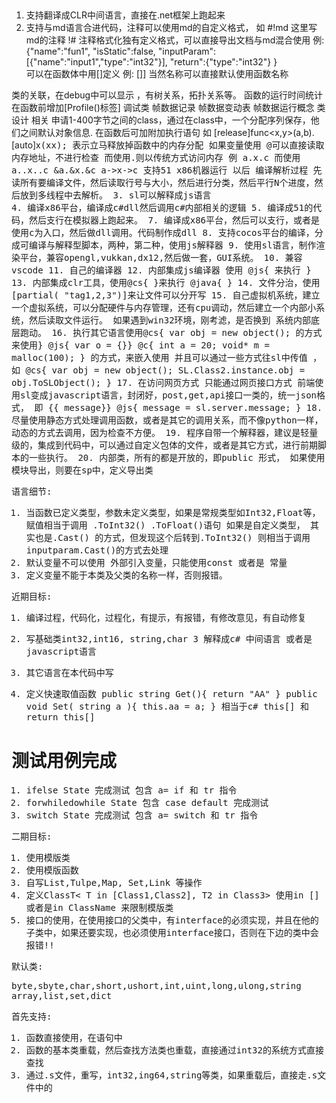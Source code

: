 

##

1. 支持翻译成CLR中间语言，直接在.net框架上跑起来
2. 支持与md语言合进代码，注释可以使用md的自定义格式，
    如   #!md 这里写md的注释 !#   注释格式化独有定义格式，可以直接导出文档与md混合使用 
    例:   {"name":"fun1", "isStatic":false, "inputParam":[{"name":"input1","type":"int32"}], "return":{"type":"int32"} }  
    可以在函数体中用[]定义
    例:  []] 当然名称可以直接默认使用函数名称  

  类的关联，在debug中可以显示 ，有树关系，拓扑关系等。
  函数的运行时间统计 在函数前增加[Profile()标签]
  调试类 帧数据记录  帧数据变动表  帧数据运行概念
  类设计 相关 申请1-400字节之间的class，通过在class中，一个分配序列保存，他们之间默认对象信息.
  在函数后可加附加执行语句 如  [release]func<x,y>(a,b).[auto]x<tt>(xx);        表示立马释放掉函数中的内存分配
  如果变量使用 @可以直接读取内存地址，不进行检查  而使用.则以传统方式访问内存 例  a.x.c   而使用  a..x..c &a.&x.&c  a->x->c
  支持51 x86机器运行 以后
  编译解析过程 先读所有要编译文件，然后读取行号与大小，然后进行分类，然后平行N个进度，然后放到多线程中去解析。
3. sl可以解释成js语言   
4. 编译x86平台，编译成c#dll然后调用c#内部相关的逻辑 
5. 编译成51的代码，然后支行在模拟器上跑起来。
7. 编译成x86平台，然后可以支行，或者是使用c为入口，然后做dll调用。代码制作成dll
8. 支持cocos平台的编译，分成可编译与解释型脚本，两种，第二种，使用js解释器
9. 使用sl语言，制作渲染平台，兼容opengl,vukkan,dx12,然后做一套，GUI系统。
10. 兼容vscode
11. 自己的编译器
12. 内部集成js编译器 使用 @js{ 来执行 }
13. 内部集成clr工具，使用@cs{ }来执行 @java{ }
14. 文件分治，使用[partial( "tag1,2,3")]来让文件可以分开写
15. 自己虚拟机系统，建立一个虚拟系统，可以分配硬件与内存管理，还有cpu调动，然后建立一个内部小系统，然后读取文件运行。 如果遇到win32环境，刚考滤，是否换到
系统内部底层跑动。
16. 执行其它语言使用@cs{ var obj = new object(); 的方式来使用}   @js{ var o = {}}  @c{  int a = 20; void* m = malloc(100); } 的方式，来嵌入使用  并且可以通过一些方式往sl中传值 ，如 @cs{ var obj = new object();  SL.Class2.instance.obj = obj.ToSLObject(); }
17. 在访问网页方式  只能通过网页接口方式  前端使用sl变成javascript语言，封闭好，post,get,api接口一类的，统一json格式， 即 <label id="aa"> {{ message}} </label>  @js{ message = sl.server.message; } 
18. 尽量使用静态方式处理调用函数，或者是其它的调用关系，而不像python一样，动态的方式去调用，因为检查不方便。
19. 程序自带一个解释器，建议是轻量级的，集成到代码中，可以通过自定义包体的文件，或者是其它方式，进行前期脚本的一些执行。
20. 内部类，所有的都是开放的，即public 形式， 如果使用模块导出，则要在sp中，定义导出类




语言细节:
1. 当函数已定义类型，参数未定义类型，如果是常规类型如Int32,Float等，  赋值相当于调用 .ToInt32()  .ToFloat()语句  如果是自定义类型，  其实也是.Cast<Int32>() 的方式，但发现这个后转到.ToInt32()
则相当于调用   inputparam.Cast<DefineClass>()的方式去处理
2. 默认变量不可以使用 外部引入变量，只能使用const 或者是 常量
3. 定义变量不能于本类及父类的名称一样，否则报错。


近期目标:
1. 编译过程，代码化，过程化，有提示，有报错，有修改意见，有自动修复
2. 写基础类int32,int16, string,char 
3 解释成c# 中间语言 或者是 javascript语言
4. 其它语言在本代码中写


18. 定义快速取值函数  public string Get(){ return "AA" }  public void Set( string a ){ this.aa = a; } 相当于c# this[] 和 return this[]

# 测试用例完成
1. ifelse State 完成测试  包含 a= if  和 tr 指令
2. forwhiledowhile State 包含 case default 完成测试
3. switch State 完成测试  包含 a= switch  和 tr 指令

二期目标:
1. 使用模版类
2. 使用模版函数
3. 自写List,Tulpe,Map, Set,Link 等操作
4. 定义ClassT< T in [Class1,Class2], T2 in Class3> 使用in [] 或者是in ClassName 来限制模版类
5. 接口的使用，在使用接口的父类中，有interface的必须实现，并且在他的子类中，如果还要实现，也必须使用interface接口，否则在下边的类中会报错!!


默认类:

byte,sbyte,char,short,ushort,int,uint,long,ulong,string
array,list,set,dict

首先支持:
1. 函数直接使用，在语句中
2. 函数的基本类重载，然后查找方法类也重载，直接通过int32的系统方式直接查找
3. 通过.s文件，重写，int32,ing64,string等类，如果重载后，直接走.s文件中的

